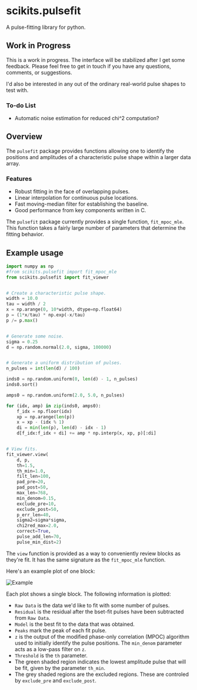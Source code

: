 scikits.pulsefit
================

A pulse-fitting library for python. 

## Work in Progress

This is a work in progress. The interface will be stabilized after I
get some feedback. Please feel free to get in touch if you have any
questions, comments, or suggestions. 

I'd also be interested in any out of the ordinary real-world pulse
shapes to test with.

### To-do List

* Automatic noise estimation for reduced chi^2 computation? 

## Overview

The `pulsefit` package provides functions allowing one to identify the
positions and amplitudes of a characteristic pulse shape within a
larger data array.       

### Features

* Robust fitting in the face of overlapping pulses. 
* Linear interpolation for continuous pulse locations. 
* Fast moving-median filter for establishing the baseline. 
* Good performance from key components written in C. 

The `pulsefit` package currently provides a single function,
`fit_mpoc_mle`. This function takes a fairly large number of
parameters that determine the fitting behavior. 

## Example usage

```Python
import numpy as np
#from scikits.pulsefit import fit_mpoc_mle
from scikits.pulsefit import fit_viewer


# Create a characteristic pulse shape. 
width = 10.0
tau = width / 2
x = np.arange(0, 10*width, dtype=np.float64)
p = (1*x/tau) * np.exp(-x/tau)
p /= p.max()


# Generate some noise.
sigma = 0.25
d = np.random.normal(2.0, sigma, 100000)


# Generate a uniform distribution of pulses. 
n_pulses = int(len(d) / 100)

inds0 = np.random.uniform(0, len(d) - 1, n_pulses)
inds0.sort()

amps0 = np.random.uniform(2.0, 5.0, n_pulses)

for (idx, amp) in zip(inds0, amps0):
    f_idx = np.floor(idx)
    xp = np.arange(len(p))
    x = xp - (idx % 1)
    di = min(len(p), len(d) - idx - 1)
    d[f_idx:f_idx + di] += amp * np.interp(x, xp, p)[:di]


# View fits. 
fit_viewer.view(
    d, p, 
    th=1.5,
    th_min=1.0, 
    filt_len=100, 
    pad_pre=20, 
    pad_post=50, 
    max_len=768, 
    min_denom=0.15, 
    exclude_pre=10, 
    exclude_post=50, 
    p_err_len=40, 
    sigma2=sigma*sigma, 
    chi2red_max=2.0, 
    correct=True, 
    pulse_add_len=70, 
    pulse_min_dist=2)
```

The `view` function is provided as a way to conveniently review blocks
as they're fit. It has the same signature as the `fit_mpoc_mle`
function.

Here's an example plot of one block:

![Example](https://raw.githubusercontent.com/johnnylee/scikits.pulsefit/master/example/example.png)

Each plot shows a single block. The following information is plotted: 

* `Raw Data` is the data we'd like to fit with some number of pulses.
* `Residual` is the residual after the bset-fit pulses have been
  subtracted from `Raw Data`. 
* `Model` is the best fit to the data that was obtained. 
* `Peaks` mark the peak of each fit pulse. 
* `z` is the output of the modified phase-only correlation (MPOC)
  algorithm used to initially identify the pulse positions. The
  `min_denom` parameter acts as a low-pass filter on `z`.
* `Threshold` is the `th` parameter. 
* The green shaded region indicates the lowest amplitude pulse that
  will be fit, given by the parameter `th_min`.
* The grey shaded regions are the excluded regions. These are
  controled by `exclude_pre` and `exclude_post`.

